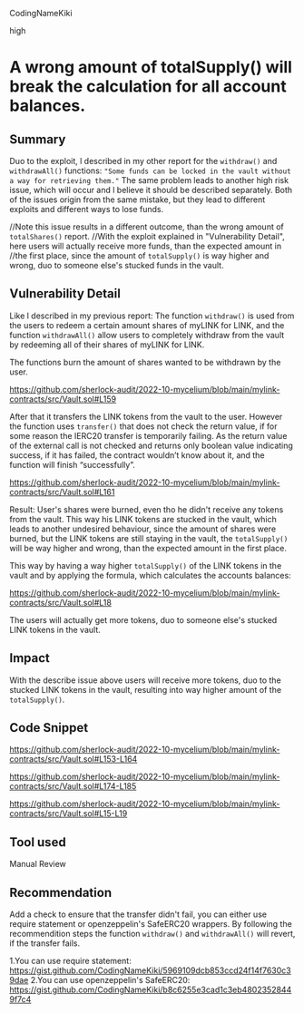 CodingNameKiki

high

# A wrong amount of totalSupply() will break the calculation for all account balances.

## Summary
Duo to the exploit, l described in my other report for the `withdraw()` and `withdrawAll()` functions:
`"Some funds can be locked in the vault without a way for retrieving them."`
The same problem leads to another high risk issue, which will occur and l believe it should be described separately.
Both of the issues origin from the same mistake, but they lead to different exploits and different ways to lose funds.

//Note this issue results in a different outcome, than the wrong amount of `totalShares()` report.
//With the exploit explained in "Vulnerability Detail", here users will actually receive more funds, than the expected amount in 
//the first place, since the amount of `totalSupply()` is way higher and wrong, duo to someone else's stucked funds in the vault.


## Vulnerability Detail
Like l described in my previous report:
The function `withdraw()` is used from the users to redeem a certain amount shares of myLINK for LINK, and the function `withdrawAll()` allow users to completely withdraw from the vault by redeeming all of their shares of myLINK for LINK.

The functions burn the amount of shares wanted to be withdrawn by the user. 

https://github.com/sherlock-audit/2022-10-mycelium/blob/main/mylink-contracts/src/Vault.sol#L159

After that it transfers the LINK tokens from the vault to the user.
However the function uses `transfer()` that does not check the return value, if for some reason the IERC20 transfer is temporarily failing. As the return value of the external call is not checked and returns only boolean value indicating success, if it has failed, the contract wouldn’t know about it, and the function will finish “successfully”.

https://github.com/sherlock-audit/2022-10-mycelium/blob/main/mylink-contracts/src/Vault.sol#L161

Result: 
User's shares were burned, even tho he didn't receive any tokens from the vault. This way his LINK tokens are stucked in the vault, which leads to another undesired behaviour, since the amount of shares were burned, but the LINK tokens are still staying in the vault, the `totalSupply()` will be way higher and wrong, than the expected amount in the first place. 

This way by having a way higher `totalSupply()` of the LINK tokens in the vault and by applying the formula, which calculates the accounts balances:

https://github.com/sherlock-audit/2022-10-mycelium/blob/main/mylink-contracts/src/Vault.sol#L18

The users will actually get more tokens, duo to someone else's stucked LINK tokens in the vault.

## Impact
With the describe issue above users will receive more tokens, duo to the stucked LINK tokens in the vault, resulting into way higher amount of the `totalSupply()`.

## Code Snippet

https://github.com/sherlock-audit/2022-10-mycelium/blob/main/mylink-contracts/src/Vault.sol#L153-L164

https://github.com/sherlock-audit/2022-10-mycelium/blob/main/mylink-contracts/src/Vault.sol#L174-L185

https://github.com/sherlock-audit/2022-10-mycelium/blob/main/mylink-contracts/src/Vault.sol#L15-L19

## Tool used

Manual Review

## Recommendation
Add a check to ensure that the transfer didn't fail, you can either use require statement or openzeppelin's SafeERC20 wrappers.
By following the recommendition steps the function `withdraw()` and `withdrawAll()` will revert, if the transfer fails.

1.You can use require statement: https://gist.github.com/CodingNameKiki/5969109dcb853ccd24f14f7630c39dae
2.You can use openzeppelin's SafeERC20: https://gist.github.com/CodingNameKiki/b8c6255e3cad1c3eb48023528449f7c4